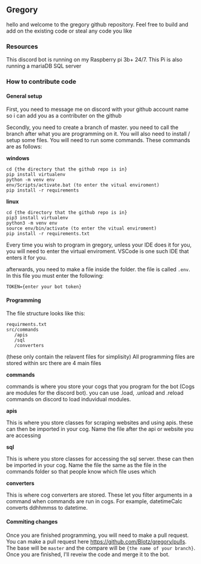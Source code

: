 Gregory
-------
hello and welcome to the gregory github repository. Feel free to build and add on the existing code or steal any code you like

### Resources 
This discord bot is running on my Raspberry pi 3b+ 24/7. This Pi is also running a mariaDB SQL server

### How to contribute code
#### General setup
First, you need to message me on discord with your github account name so i can add you as a contributer on the github

Secondly, you need to create a branch of master. you need to call the branch after what you are programming on it. You will also need to install / setup some files.
You will need to run some commands. These commands are as follows:

**windows**
```
cd {the directory that the github repo is in}
pip install virtualenv
python -m venv env
env/Scripts/activate.bat (to enter the vitual enviroment)
pip install -r requirements
```
**linux**
```
cd {the directory that the github repo is in}
pip3 install virtualenv
python3 -m venv env
source env/bin/activate (to enter the vitual enviroment)
pip install -r requirements.txt
```

Every time you wish to program in gregory, unless your IDE does it for you, you will need to enter the virtual enviroment. VSCode is one such IDE that enters it for you.

afterwards, you need to make a file inside the folder.
the file is called `.env`.
In this file you must enter the following:
```
TOKEN={enter your bot token}
```

#### Programming
The file structure looks like this:
```
requirments.txt
src/commands
   /apis
   /sql
   /converters
```
(these only contain the relavent files for simplisity)
All programming files are stored within src
there are 4 main files

**commands**

commands is where you store your cogs that you program for the bot (Cogs are modules for the discord bot). you can use .load, .unload and .reload commands on discord to load induvidual modules.

**apis**

This is where you store classes for scraping websites and using apis. these can then be imported in your cog. 
Name the file after the api or website you are accessing

**sql**

This is where you store classes for accessing the sql server. these can then be imported in your cog.
Name the file the same as the file in the commands folder so that people know which file uses which

**converters**

This is where cog converters are stored. These let you filter arguments in a command when commands are run in cogs. For example, datetimeCalc converts ddhhmmss to datetime.

#### Commiting changes
Once you are finished programming, you will need to make a pull request. You can make a pull request here https://github.com/Blotz/gregory/pulls. The base will be `master` and the compare will be `{the name of your branch}`. Once you are finished, I'll reveiw the code and merge it to the bot.
